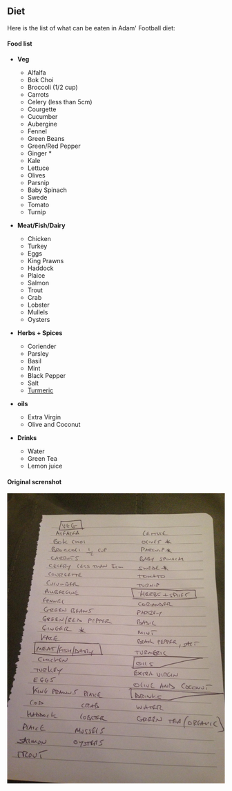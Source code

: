 ## Diet

Here is the list of what can be eaten in Adam' Football diet:

#### Food list

- **Veg**

  - Alfalfa
  - Bok Choi
  - Broccoli (1/2 cup)
  - Carrots
  - Celery (less than 5cm)
  - Courgette
  - Cucumber
  - Aubergine
  - Fennel
  - Green Beans
  - Green/Red Pepper
  - Ginger *
  - Kale
  - Lettuce
  - Olives
  - Parsnip
  - Baby Spinach
  - Swede
  - Tomato
  - Turnip

- **Meat/Fish/Dairy**

  - Chicken
  - Turkey
  - Eggs
  - King Prawns
  - Haddock
  - Plaice
  - Salmon
  - Trout
  - Crab
  - Lobster
  - Mullels
  - Oysters

- **Herbs + Spices**

  - Coriender
  - Parsley
  - Basil
  - Mint
  - Black Pepper
  - Salt
  - [Turmeric](https://en.wikipedia.org/wiki/Turmeric)

- **oils**

  - Extra Virgin
  - Olive and Coconut

- **Drinks**
  - Water
  - Green Tea
  - Lemon juice

#### Original screnshot

![](images/diet-list-of-foods.jpg)
